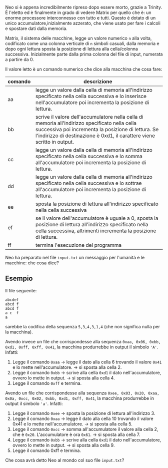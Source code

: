 Neo si è appena incredibilmente ripreso dopo essere morto, grazie a Trinity. È l'eletto ed è finalmente in grado di vedere Matrix per quello che è: un enorme processore interconnesso con tutto e tutti. Questo è dotato di un unico accumulatore,inizialmente azzerato, che viene usato per fare i calcoli e spostare dati dalla memoria.

Matrix, il sistema delle macchine, legge un valore numerico `n` alla volta, codificato come una colonna verticale di `n` simboli casuali, dalla memoria e dopo ogni lettura sposta la posizione di lettura alla cella/colonna successiva. Inizialmente parte dalla prima colonna del file di input, numerata a partire da 0.

Il valore letto è un comando numerico che dice alla macchina che cosa fare:

comando | descrizione
--------|------------
aa| legge un valore dalla cella di memoria all'indirizzo specificato nella cella successiva e lo inserisce nell'accumulatore poi incrementa la posizione di lettura.
bb| scrive il valore dell'accumulatore nella cella di memoria all'indirizzo specificato nella cella successiva poi incrementa la posizione di lettura. Se l'indirizzo di destinazione è 0xd1, il carattere viene scritto in output.
cc| legge un valore dalla cella di memoria all'indirizzo specificato nella cella successiva e lo somma all'accumulatore poi incrementa la posizione di lettura.
dd| legge un valore dalla cella di memoria all'indirizzo specificato nella cella successiva e lo sottrae all'accumulatore poi incrementa la posizione di lettura.
ee| sposta la posizione di lettura all'indirizzo specificato nella cella successiva
ef| se il valore dell'accumulatore è uguale a 0, sposta la posizione di lettura all'indirizzo specificato nella cella successiva, altrimenti incrementa la posizione di lettura.
ff| termina l'esecuzione del programma

Neo ha preparato nel file `input.txt` un messaggio per l'umanità e le macchine: che cosa dice?

## Esempio
Il file seguente:
```
abcdef
abcd f
abcd f
a c  f
a     
```
sarebbe la codifica della sequenza `5,3,4,3,1,4` (che non significa nulla per la macchina).

Avendo invece un file che corrispondesse alla sequenza `0xaa, 0x06, 0xbb, 0xd1, 0xff, 0xff, 0x41`, la macchina produrrebbe in output il simbolo `'A'`. Infatti:

1. Legge il comando `0xaa` -> legge il dato alla cella 6 trovando il valore `0x41` e lo mette nell'accumulatore. -> si sposta alla cella 2.
2. Legge il comando `0xbb` -> scrive alla cella `0xd1` il dato nell'accumulatore, ovvero lo mette in output. -> si sposta alla cella 4.
3. Legge il comando `0xff` e termina.

Avendo un file che corrispondesse alla sequenza `0xee, 0x03, 0x20, 0xaa, 0x0a, 0xcc, 0x02, 0xbb, 0xd1, 0xff, 0x41`, la macchina produrrebbe in output il simbolo `'a'`. Infatti:

1. Legge il comando `0xee` -> sposta la posizione di lettura all'indirizzo 3.
2. Legge il comando `0xaa` -> legge il dato alla cella 10 trovando il valore 0x41 e lo mette nell'accumulatore. -> si sposta alla cella 5.
3. Legge il comando `0xcc` -> somma all'accumulatore il valore alla cella 2, che è `0x20`. L'accumulatore è ora `0x61`. -> si sposta alla cella 7.
4. Legge il comando `0xbb` -> scrive alla cella `0xd1` il dato nell'accumulatore, ovvero lo mette in output. -> si sposta alla cella 9.
5. Legge il comando 0xff e termina.

Che cosa avrà detto Neo al mondo col suo file `input.txt`?